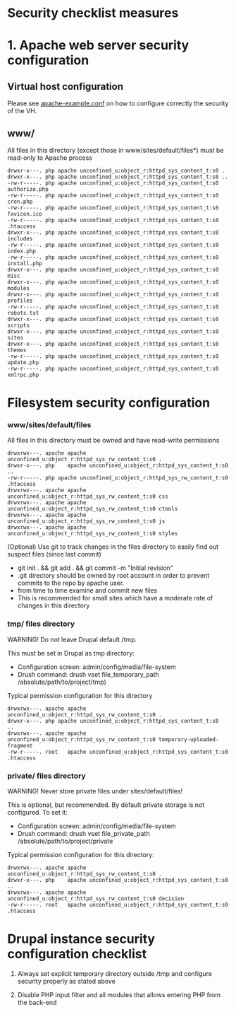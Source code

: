 # Security checklist measures

# 1. Apache web server security configuration

## Virtual host configuration

Please see [apache-example.conf](../etc/apache-example.conf) on how to configure correctly the security of the VH. 


## www/

All files in this directory (except those in www/sites/default/files*) must be read-only to Apache process

```
drwxr-x---. php apache unconfined_u:object_r:httpd_sys_content_t:s0 .
drwxr-x---. php apache unconfined_u:object_r:httpd_sys_content_t:s0 ..
-rw-r-----. php apache unconfined_u:object_r:httpd_sys_content_t:s0 authorize.php
-rw-r-----. php apache unconfined_u:object_r:httpd_sys_content_t:s0 cron.php
-rw-r-----. php apache unconfined_u:object_r:httpd_sys_content_t:s0 favicon.ico
-rw-r-----. php apache unconfined_u:object_r:httpd_sys_content_t:s0 .htaccess
drwxr-x---. php apache unconfined_u:object_r:httpd_sys_content_t:s0 includes
-rw-r-----. php apache unconfined_u:object_r:httpd_sys_content_t:s0 index.php
-rw-r-----. php apache unconfined_u:object_r:httpd_sys_content_t:s0 install.php
drwxr-x---. php apache unconfined_u:object_r:httpd_sys_content_t:s0 misc
drwxr-x---. php apache unconfined_u:object_r:httpd_sys_content_t:s0 modules
drwxr-x---. php apache unconfined_u:object_r:httpd_sys_content_t:s0 profiles
-rw-r-----. php apache unconfined_u:object_r:httpd_sys_content_t:s0 robots.txt
drwxr-x---. php apache unconfined_u:object_r:httpd_sys_content_t:s0 scripts
drwxr-x---. php apache unconfined_u:object_r:httpd_sys_content_t:s0 sites
drwxr-x---. php apache unconfined_u:object_r:httpd_sys_content_t:s0 themes
-rw-r-----. php apache unconfined_u:object_r:httpd_sys_content_t:s0 update.php
-rw-r-----. php apache unconfined_u:object_r:httpd_sys_content_t:s0 xmlrpc.php
```

# Filesystem security configuration

### www/sites/default/files

All files in this directory must be owned and have read-write permissions

```
drwxrwx---. apache apache unconfined_u:object_r:httpd_sys_rw_content_t:s0 .
drwxr-x---. php    apache unconfined_u:object_r:httpd_sys_content_t:s0 ..
-rw-r-----. php apache unconfined_u:object_r:httpd_sys_rw_content_t:s0 .htaccess
drwxrwx---. apache apache unconfined_u:object_r:httpd_sys_rw_content_t:s0 css
drwxrwx---. apache apache unconfined_u:object_r:httpd_sys_rw_content_t:s0 ctools
drwxrwx---. apache apache unconfined_u:object_r:httpd_sys_rw_content_t:s0 js
drwxrwx---. apache apache unconfined_u:object_r:httpd_sys_rw_content_t:s0 styles
```

(Optional) Use git to track changes in the files directory to easily find out suspect files (since last commit)

  * git init . && git add . && git commit -m "Initial revision"
  * .git directory should be owned by root account in order to prevent commits to the repo by apache user.
  * from time to time examine and commit new files
  * This is recommended for small sites which have a moderate rate of changes in this directory


### tmp/ files directory

WARNING! Do not leave Drupal default /tmp.

This must be set in Drupal as tmp directory:

* Configuration screen: admin/config/media/file-system
* Drush command: drush vset file_temporary_path /absolute/path/to/project/tmp)

Typical permission configuration for this directory

```
drwxrwx---. apache apache unconfined_u:object_r:httpd_sys_rw_content_t:s0 .
drwxr-x---. php apache unconfined_u:object_r:httpd_sys_content_t:s0    ..
drwxrwx---. apache apache unconfined_u:object_r:httpd_sys_rw_content_t:s0 temporary-uploaded-fragment
-rw-r-----. root   apache unconfined_u:object_r:httpd_sys_content_t:s0 .htaccess
```


### private/ files directory

WARNING! Never store private files under sites/default/files!

This is optional, but recommended. By default private storage is not configured. To set it:

* Configuration screen: admin/config/media/file-system
* Drush command: drush vset file_private_path /absolute/path/to/project/private

Typical permission configuration for this directory:

```
drwxrwx---. apache apache unconfined_u:object_r:httpd_sys_rw_content_t:s0 .
drwxr-x---. php    apache unconfined_u:object_r:httpd_sys_content_t:s0 ..
drwxrwx---. apache apache unconfined_u:object_r:httpd_sys_rw_content_t:s0 decision
-rw-r-----. root   apache unconfined_u:object_r:httpd_sys_content_t:s0 .htaccess
```

# Drupal instance security configuration checklist

1. Always set explicit temporary directory outside /tmp and configure security properly as stated above

2. Disable PHP input filter and all modules that allows entering PHP from the back-end

